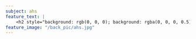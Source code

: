 ```yaml
---
subject: ahs
feature_text: |
    <h2 style="background: rgb(0, 0, 0); background: rgba(0, 0, 0, 0.5); color: #f1f1f1; padding: 10px;">AHS</h2>
feature_image: "/back_pic/ahs.jpg"
---
```


